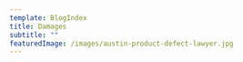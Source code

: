 ```yaml
---
template: BlogIndex
title: Damages
subtitle: ""
featuredImage: /images/austin-product-defect-lawyer.jpg
---
```

